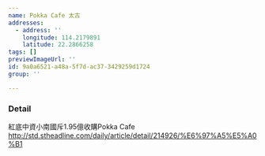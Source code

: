 ```yaml
---
name: Pokka Cafe 太古
addresses:
  - address: ''
    longitude: 114.2179891
    latitude: 22.2866258
tags: []
previewImageUrl: ''
id: 9a0a6521-a48a-5f7d-ac37-3429259d1724
group: ''

---
```

### Detail
紅底中資小南國斥1.95億收購Pokka Cafe
http://std.stheadline.com/daily/article/detail/214926/%E6%97%A5%E5%A0%B1
